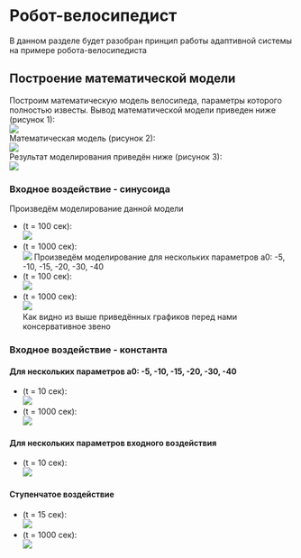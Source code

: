 # Робот-велосипедист
В данном разделе будет разобран принцип работы адаптивной системы на примере робота-велосипедиста   
## Построение математической модели
Построим математическую модель велосипеда, параметры которого полностью известы. Вывод математической модели приведен ниже (рисунок 1):  
![](https://github.com/Zenkin/adaptive_control_systems/blob/master/robo_bicycle/pics/maths.jpg "")    
Математическая модель (рисунок 2):    
![](https://github.com/Zenkin/adaptive_control_systems/blob/master/robo_bicycle/pics/cxem.jpg "")     
Результат моделирования приведён ниже (рисунок 3):     
![](https://github.com/Zenkin/adaptive_control_systems/blob/master/robo_bicycle/simulation_results/constant_input.jpg "")     
### Входное воздействие - синусоида
Произведём моделирование данной модели   
+ (t = 100 сек):      
![](https://github.com/Zenkin/adaptive_control_systems/blob/master/robo_bicycle/psimulation_results/test_3_100.jpg "")   
+ (t = 1000 сек):   
![](https://github.com/Zenkin/adaptive_control_systems/blob/master/robo_bicycle/simulation_results/test_4_1000.jpg "") 
Произведём моделирование для нескольких параметров a0: -5, -10, -15, -20, -30, -40   
+ (t = 100 сек):      
![](https://github.com/Zenkin/adaptive_control_systems/blob/master/robo_bicycle/simulation_results/test_1_100.jpg "")   
+ (t = 1000 сек):   
![](https://github.com/Zenkin/adaptive_control_systems/blob/master/robo_bicycle/simulation_results/test_2_1000.jpg "")   
Как видно из выше приведённых графиков перед нами консервативное звено   
### Входное воздействие - константа
#### Для нескольких параметров a0: -5, -10, -15, -20, -30, -40   
+ (t = 10 сек):      
![](https://github.com/Zenkin/adaptive_control_systems/blob/master/robo_bicycle/simulation_results/const_test_10.jpg "")   
+ (t = 1000 сек):   
![](https://github.com/Zenkin/adaptive_control_systems/blob/master/robo_bicycle/simulation_results/const_test_1000.jpg "") 
#### Для нескольких параметров входного воздействия   
+ (t = 10 сек):      
![](https://github.com/Zenkin/adaptive_control_systems/blob/master/robo_bicycle/simulation_results/const_test_mult_10.jpg "")   
#### Ступенчатое воздействие   
+ (t = 15 сек):      
![](https://github.com/Zenkin/adaptive_control_systems/blob/master/robo_bicycle/simulation_results/step_15.jpg "")   
+ (t = 1000 сек):   
![](https://github.com/Zenkin/adaptive_control_systems/blob/master/robo_bicycle/simulation_results/step_1000.jpg "") 
